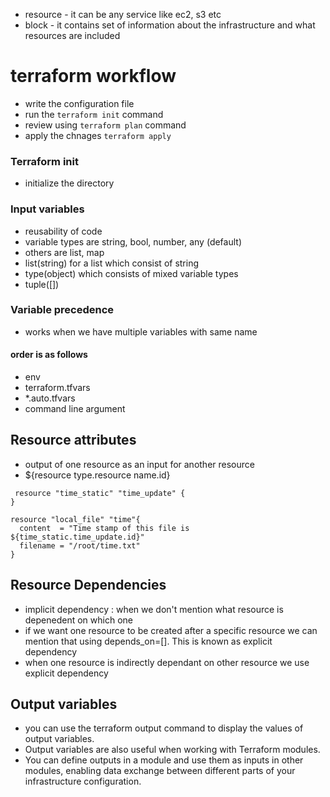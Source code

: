 - resource - it can be any service like ec2, s3 etc
- block - it contains set of information about the infrastructure and what resources are included


# terraform workflow
- write the configuration file
- run the ```terraform init``` command
- review using ```terraform plan``` command
- apply the chnages ```terraform apply```


### Terraform init
- initialize the directory

### Input variables
- reusability of code
- variable types are string, bool, number, any (default)
- others are list, map
- list(string) for a list which consist of string
- type(object) which consists of mixed variable types
- tuple([])

### Variable precedence
- works when we have multiple variables with same name
#### order is as follows
- env
- terraform.tfvars
- *.auto.tfvars
- command line argument


## Resource attributes
- output of one resource as an input for another resource
- ${resource type.resource name.id}

```
 resource "time_static" "time_update" {
}

resource "local_file" "time"{
  content  = "Time stamp of this file is ${time_static.time_update.id}"
  filename = "/root/time.txt"
}
```


## Resource Dependencies
- implicit dependency : when we don't mention what resource is depenedent on which one
- if we want one resource to be created after a specific resource we can mention that using depends_on=[]. This is known as explicit dependency
- when one resource is indirectly dependant on other resource we use explicit dependency


## Output variables
- you can use the terraform output command to display the values of output variables.
- Output variables are also useful when working with Terraform modules.
- You can define outputs in a module and use them as inputs in other modules, enabling data exchange between different parts of your infrastructure configuration.


